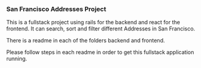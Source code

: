 ### San Francisco Addresses Project

This is a fullstack project using rails for the backend and react for the frontend.
It can search, sort and filter different Addresses in San Francisco.

There is a readme in each of the folders backend and frontend.

Please follow steps in each readme in order to get this fullstack application running.
